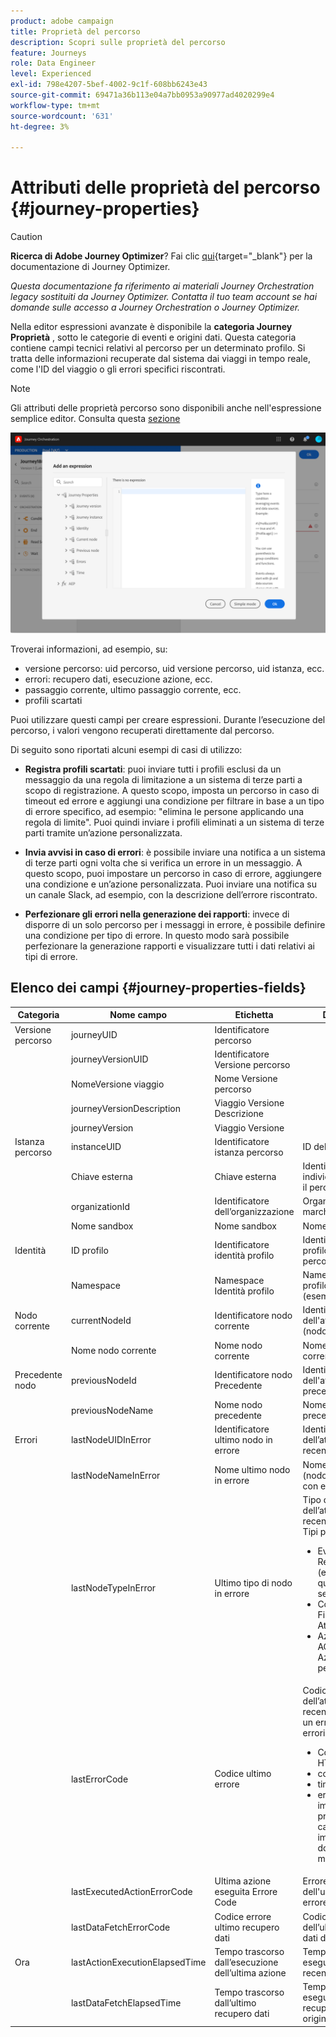 ```yaml
---
product: adobe campaign
title: Proprietà del percorso
description: Scopri sulle proprietà del percorso
feature: Journeys
role: Data Engineer
level: Experienced
exl-id: 798e4207-5bef-4002-9c1f-608bb6243e43
source-git-commit: 69471a36b113e04a7bb0953a90977ad4020299e4
workflow-type: tm+mt
source-wordcount: '631'
ht-degree: 3%

---
```


# Attributi delle proprietà del percorso {#journey-properties}


>[!CAUTION]
>
>**Ricerca di Adobe Journey Optimizer**? Fai clic [qui](https://experienceleague.adobe.com/it/docs/journey-optimizer/using/ajo-home){target="_blank"} per la documentazione di Journey Optimizer.
>
>
>_Questa documentazione fa riferimento ai materiali Journey Orchestration legacy sostituiti da Journey Optimizer. Contatta il tuo team account se hai domande sulle accesso a Journey Orchestration o Journey Optimizer._


Nella editor espressioni avanzate è disponibile la **categoria Journey Proprietà** , sotto le categorie di eventi e origini dati. Questa categoria contiene campi tecnici relativi al percorso per un determinato profilo. Si tratta delle informazioni recuperate dal sistema dai viaggi in tempo reale, come l&#39;ID del viaggio o gli errori specifici riscontrati.

>[!NOTE]
>
>Gli attributi delle proprietà percorso sono disponibili anche nell&#39;espressione semplice editor. Consulta questa [sezione](../building-journeys/condition-activity.md#about_condition)

![](../assets/journey-properties.png)

Troverai informazioni, ad esempio, su:

* versione percorso: uid percorso, uid versione percorso, uid istanza, ecc.
* errori: recupero dati, esecuzione azione, ecc.
* passaggio corrente, ultimo passaggio corrente, ecc.
* profili scartati

Puoi utilizzare questi campi per creare espressioni. Durante l’esecuzione del percorso, i valori vengono recuperati direttamente dal percorso.

Di seguito sono riportati alcuni esempi di casi di utilizzo:

* **Registra profili scartati**: puoi inviare tutti i profili esclusi da un messaggio da una regola di limitazione a un sistema di terze parti a scopo di registrazione. A questo scopo, imposta un percorso in caso di timeout ed errore e aggiungi una condizione per filtrare in base a un tipo di errore specifico, ad esempio: &quot;elimina le persone applicando una regola di limite&quot;. Puoi quindi inviare i profili eliminati a un sistema di terze parti tramite un’azione personalizzata.

* **Invia avvisi in caso di errori**: è possibile inviare una notifica a un sistema di terze parti ogni volta che si verifica un errore in un messaggio. A questo scopo, puoi impostare un percorso in caso di errore, aggiungere una condizione e un’azione personalizzata. Puoi inviare una notifica su un canale Slack, ad esempio, con la descrizione dell’errore riscontrato.

* **Perfezionare gli errori nella generazione dei rapporti**: invece di disporre di un solo percorso per i messaggi in errore, è possibile definire una condizione per tipo di errore. In questo modo sarà possibile perfezionare la generazione rapporti e visualizzare tutti i dati relativi ai tipi di errore.

## Elenco dei campi {#journey-properties-fields}

| Categoria | Nome campo | Etichetta | Descrizione |
|---|---|---|------------|
| Versione percorso | journeyUID | Identificatore percorso | |
| | journeyVersionUID | Identificatore Versione percorso | |
| | NomeVersione viaggio | Nome Versione percorso | |
| | journeyVersionDescription | Viaggio Versione Descrizione | |
| | journeyVersion | Viaggio Versione | |
| Istanza percorso | instanceUID | Identificatore istanza percorso | ID del istanza |
| | Chiave esterna | Chiave esterna | Identificatore individuale che attiva il percorso |
| | organizationId | Identificatore dell’organizzazione | Organizzazione del marchio |
| | Nome sandbox | Nome sandbox | Nome della sandbox |
| Identità | ID profilo | Identificatore identità profilo | Identificatore del profilo durante il percorso |
| | Namespace | Namespace Identità profilo | Namespace del profilo nel percorso (esempio: ECID) |
| Nodo corrente | currentNodeId | Identificatore nodo corrente | Identificatore dell&#39;attività corrente (nodo) |
| | Nome nodo corrente | Nome nodo corrente | Nome dell&#39;attività corrente (nodo) |
| Precedente nodo | previousNodeId | Identificatore nodo Precedente | Identificatore dell&#39;attività precedente (nodo) |
| | previousNodeName | Nome nodo precedente | Nome dell’attività precedente (nodo) |
| Errori | lastNodeUIDInError | Identificatore ultimo nodo in errore | Identificatore dell’attività (nodo) più recente con errore |
| | lastNodeNameInError | Nome ultimo nodo in errore | Nome dell’attività (nodo) più recente con errore |
| | lastNodeTypeInError | Ultimo tipo di nodo in errore | Tipo di errore dell’attività (nodo) più recente nell’errore. Tipi possibili:<ul><li>Eventi: Eventi, Reazioni, SQ (esempio: qualificazione segmento)</li><li>Controllo Flusso: Fine, Condizione, Attesa</li><li>Azioni: Azioni ACS, Salta, Azione personalizzata</li></ul> |
| | lastErrorCode | Codice ultimo errore | Codice di errore dell’attività (nodo) più recente che presenta un errore. Possibili errori: <ul><li>Codici di errore HTTP</li><li>con limite</li><li>timedOut</li><li>errore (esempio: impostazione predefinita in caso di errore imprevisto. Non dovrebbe/accadrà molto raramente)</li></ul> |
| | lastExecutedActionErrorCode | Ultima azione eseguita Errore Code | Errore codice dell&#39;ultima azione per errore |
| | lastDataFetchErrorCode | Codice errore ultimo recupero dati | Codice di errore dell’ultimo recupero dati da origini dati |
| Ora | lastActionExecutionElapsedTime | Tempo trascorso dall’esecuzione dell’ultima azione | Tempo impiegato per eseguire l’azione più recente |
| | lastDataFetchElapsedTime | Tempo trascorso dall’ultimo recupero dati | Tempo impiegato per eseguire l’ultimo recupero dati dalle origini dati |
